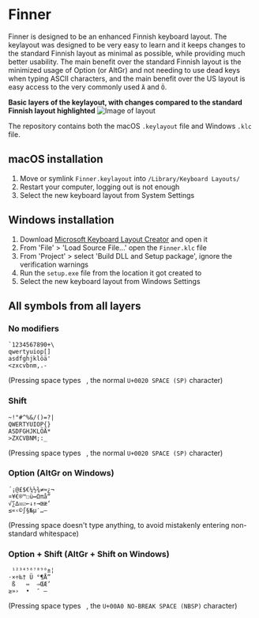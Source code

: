 # Finner

Finner is designed to be an enhanced Finnish keyboard layout. The keylayout was
designed to be very easy to learn and it keeps changes to the standard Finnish
layout as minimal as possible, while providing much better usability. The main
benefit over the standard Finnish layout is the minimized usage of Option (or
AltGr) and not needing to use dead keys when typing ASCII characters, and the
main benefit over the US layout is easy access to the very commonly used `Ä`
and `Ö`.

**Basic layers of the keylayout, with changes compared to the standard Finnish layout highlighted**
![Image of layout](https://raw.githubusercontent.com/ruohola/finner/master/finner.png)

The repository contains both the macOS `.keylayout` file and Windows `.klc` file.

## macOS installation

1. Move or symlink `Finner.keylayout` into `/Library/Keyboard Layouts/`
2. Restart your computer, logging out is not enough
3. Select the new keyboard layout from System Settings

## Windows installation

1. Download [Microsoft Keyboard Layout Creator](https://www.microsoft.com/en-us/download/details.aspx?id=102134) and open it
2. From 'File' > 'Load Source File...' open the `Finner.klc` file
3. From 'Project' > select 'Build DLL and Setup package', ignore the verification warnings
4. Run the `setup.exe` file from the location it got created to
5. Select the new keyboard layout from Windows Settings

## All symbols from all layers

### No modifiers

```
`1234567890+\
qwertyuiop[]
asdfghjklöä'
<zxcvbnm,.-
```
(Pressing space types ` `, the normal `U+0020 SPACE (SP)` character)

### Shift

```
~!"#^%&/()=?|
QWERTYUIOP{}
ASDFGHJKLÖÄ*
>ZXCVBNM;:_
```
(Pressing space types ` `, the normal `U+0020 SPACE (SP)` character)

### Option (AltGr on Windows)

```
´¡@£$€¼½¾≠≈¿¬
¤¥€®™☐ü↔︎Ωπå“
√∑∆☒☑︎←↓↑→œæ‘
≤«‹©∫§№µ′…–
```
(Pressing space doesn't type anything, to avoid mistakenly entering non-standard whitespace)

### Option + Shift (AltGr + Shift on Windows)

```
 ¹²³⁴⁵⁶⁷⁸⁹⁰±¦
⋅×÷‰† Ü °¶Å”
 ß   ⇔  ⇒ŒÆ’
≥»›  •  ″ —
```
(Pressing space types ` `, the `U+00A0 NO-BREAK SPACE (NBSP)` character)
